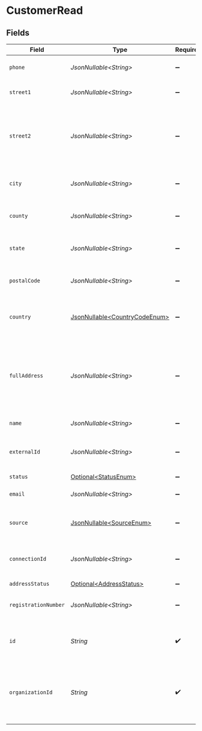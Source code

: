 # CustomerRead


## Fields

| Field                                                                                              | Type                                                                                               | Required                                                                                           | Description                                                                                        |
| -------------------------------------------------------------------------------------------------- | -------------------------------------------------------------------------------------------------- | -------------------------------------------------------------------------------------------------- | -------------------------------------------------------------------------------------------------- |
| `phone`                                                                                            | *JsonNullable\<String>*                                                                            | :heavy_minus_sign:                                                                                 | Customer's phone number                                                                            |
| `street1`                                                                                          | *JsonNullable\<String>*                                                                            | :heavy_minus_sign:                                                                                 | Primary street address.                                                                            |
| `street2`                                                                                          | *JsonNullable\<String>*                                                                            | :heavy_minus_sign:                                                                                 | Additional street address details, such as an apartment or suite number.                           |
| `city`                                                                                             | *JsonNullable\<String>*                                                                            | :heavy_minus_sign:                                                                                 | City where the customer resides.                                                                   |
| `county`                                                                                           | *JsonNullable\<String>*                                                                            | :heavy_minus_sign:                                                                                 | County or district of the customer.                                                                |
| `state`                                                                                            | *JsonNullable\<String>*                                                                            | :heavy_minus_sign:                                                                                 | State or province of the customer.                                                                 |
| `postalCode`                                                                                       | *JsonNullable\<String>*                                                                            | :heavy_minus_sign:                                                                                 | ZIP or Postal code of the customer.                                                                |
| `country`                                                                                          | [JsonNullable\<CountryCodeEnum>](../../models/components/CountryCodeEnum.md)                       | :heavy_minus_sign:                                                                                 | Country code in ISO 3166-1 alpha-2 format                                                          |
| `fullAddress`                                                                                      | *JsonNullable\<String>*                                                                            | :heavy_minus_sign:                                                                                 | Complete address string of the customer, which can be used as an alternative to individual fields. |
| `name`                                                                                             | *JsonNullable\<String>*                                                                            | :heavy_minus_sign:                                                                                 | Name of the customer.                                                                              |
| `externalId`                                                                                       | *JsonNullable\<String>*                                                                            | :heavy_minus_sign:                                                                                 | External identifier associated with the customer.                                                  |
| `status`                                                                                           | [Optional\<StatusEnum>](../../models/components/StatusEnum.md)                                     | :heavy_minus_sign:                                                                                 | N/A                                                                                                |
| `email`                                                                                            | *JsonNullable\<String>*                                                                            | :heavy_minus_sign:                                                                                 | Customer's email address                                                                           |
| `source`                                                                                           | [JsonNullable\<SourceEnum>](../../models/components/SourceEnum.md)                                 | :heavy_minus_sign:                                                                                 | Source of the customer's record.                                                                   |
| `connectionId`                                                                                     | *JsonNullable\<String>*                                                                            | :heavy_minus_sign:                                                                                 | Identifier for the connection source, if applicable.                                               |
| `addressStatus`                                                                                    | [Optional\<AddressStatus>](../../models/components/AddressStatus.md)                               | :heavy_minus_sign:                                                                                 | N/A                                                                                                |
| `registrationNumber`                                                                               | *JsonNullable\<String>*                                                                            | :heavy_minus_sign:                                                                                 | Registration number of the customer.                                                               |
| `id`                                                                                               | *String*                                                                                           | :heavy_check_mark:                                                                                 | Unique identifier for the customer required.                                                       |
| `organizationId`                                                                                   | *String*                                                                                           | :heavy_check_mark:                                                                                 | Unique identifier for the organization associated with the customer. Required.                     |